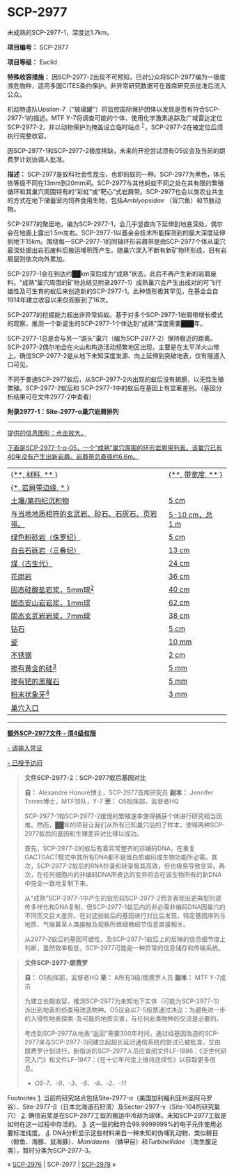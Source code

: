 # SCP-2977
                        




未成熟的SCP-2977-1，深度达1.7km。



**项目编号：** SCP-2977

**项目等级：** Euclid

**特殊收容措施：** 因SCP-2977-2出现不可预知，已对公众将SCP-2977编为一极度濒危物种，适用多国CITES条约保护。非异常研究数据可在首席研究员批准后流入公众。

机动特遣队Upsilon-7（“玻璃罐”）将监控国际保护团体以发现是否有符合SCP-2977-1的描述。MTF ϒ-7将调查可能的个体、使用化学激素追踪及广域雷达定位SCP-2977-2，并以动物保护为掩盖设立临时站点<sup class='footnoteref'>
 <a shape='rect' class='footnoteref' id='footnoteref-1' href='javascript:;' onclick='WIKIDOT.page.utils.scrollToReference(&apos;footnote-1&apos;)'>1</a>
</sup>。SCP-2977-2在被定位后须执行完整收容。

因SCP-2977-1和SCP-2977-2极度稀缺，未来的开挖尝试须有O5议会及当前的朗费罗计划协调人批准。

**描述：** SCP-2977是蚁科社会性昆虫，也即蚂蚁的一种。SCP-2977为黑色，体长依等级不同在13mm到20mm间。SCP-2977与其他蚂蚁不同之处在其有限的繁殖循环和其巢穴周围特有的“彩虹”或“靶心”式岩屑带。SCP-2977也会以类农业共生的方式在地下储蓄室内饲养食用生物，包括*Amblyopsidae* （盲穴鱼）和节肢动物。

SCP-2977的聚居地，编为SCP-2977-1，会几乎竖直向下延伸到地底深处，偶尔会在地面上露出1.5m左右。SCP-2977-1以基金会技术所能探测到的最大深度延伸到地下15km。围绕每一SCP-2977-1的同轴环形岩屑带是由SCP-2977个体从巢穴最深处掘出岩石废料后搬运堆积而产生。随巢穴深入不断有新矿物环形成，旧有岩屑层则依次向外累加。

SCP-2977-1会在到达约██km深后成为“成熟”状态，此后不再产生新的岩屑废料。“成熟”巢穴周围的矿物总结见附录2977-1）成熟巢穴会产生出成对的可飞行雄性及可生育的蚁后来创造新的SCP-2977-1。此种情形极其罕见，在基金会自1914年建立收容以来仅观察到了16次。

SCP-2977的挖掘能力超出非异常蚂蚁。基于对多个SCP-2977-1岩屑带增长模式的观察，推测一个新诞生的SCP-2977-1个体达到“成熟”深度需要███年。

SCP-2977-1总是会与另一“源头”巢穴（编为SCP-2977-2）保持极近的距离。SCP-2977-2偶尔地会在火山和构造活动频繁地区出现，主要是在太平洋火山带上。确信SCP-2977-2是从地下未知深度发源、向上延伸到突破地表，仅有隧道入口可见。

不同于普通SCP-2977蚁后，从SCP-2977-2内出现的蚁后没有翅膀，以无性生殖繁殖。SCP-2977-2蚁后和 SCP-2977-1中的蚁后在基因上有显著差别。（基因分析结果可在文件2977-2中查看）


**附录2977-1：Site-2977-α巢穴岩屑排列** 


---

<a shape='rect' href='http://scp-wiki.wdfiles.com/local--files/scp-2977/2977DebrisBands.jpg' target='_blank' />

提供的信息图形：点击放大。



下面是SCP-2977-1-α-05，一个“成熟”巢穴周围的环形岩屑带列表。该巢穴已有40年没有产生出新岩屑。岩屑带总直径约6.6m。

<table class='wiki-content-table'>
 <tr>
  <td colspan='1' rowspan='1'>{**, &#26448;&#26009;, ** }</td>
  <td colspan='1' rowspan='1'>{**, &#24102;&#23485;&#24230;, ** }</td>
 </tr>
 <tr>
  <td colspan='1' rowspan='1'>{*, &#23721;&#23633;&#24102;&#36793;&#32536;, * }</td>
  <td colspan='1'
      rowspan='1' />
 </tr>
 <tr>
  <td colspan='1' rowspan='1'>&#22303;&#22756;/&#31532;&#22235;&#32426;&#27785;&#31215;&#29289;</td>
  <td colspan='1' rowspan='1'>5&#160;cm</td>
 </tr>
 <tr>
  <td colspan='1' rowspan='1'>&#19982;&#24403;&#22320;&#22320;&#36136;&#30456;&#31526;&#30340;&#29572;&#27494;&#23721;&#12289;&#30722;&#30707;&#12289;&#30707;&#28784;&#30707;&#12289;&#39029;&#23721;&#24102;&#12290;</td>
  <td colspan='1' rowspan='1'>5-10&#160;cm&#65292;&#24635;1&#160;m</td>
 </tr>
 <tr>
  <td colspan='1' rowspan='1'>&#32511;&#33394;&#31881;&#30722;&#23721;&#65288;&#20367;&#32599;&#32426;&#65289;</td>
  <td colspan='1' rowspan='1'>5&#160;cm</td>
 </tr>
 <tr>
  <td colspan='1' rowspan='1'>&#30333;&#20113;&#30707;&#30782;&#23721;&#65288;&#19977;&#21472;&#32426;&#65289;</td>
  <td colspan='1' rowspan='1'>13&#160;cm</td>
 </tr>
 <tr>
  <td colspan='1' rowspan='1'>&#29028;&#65288;&#21476;&#29983;&#20195;&#65289;</td>
  <td colspan='1' rowspan='1'>24&#160;cm</td>
 </tr>
 <tr>
  <td colspan='1' rowspan='1'>&#33457;&#23703;&#23721;</td>
  <td colspan='1' rowspan='1'>36&#160;cm</td>
 </tr>
 <tr>
  <td colspan='1' rowspan='1'>&#22266;&#24577;&#30789;&#37240;&#30416;&#23721;&#27974;&#65292;5mm&#29699;<sup class='footnoteref'><a shape='rect' class='footnoteref' id='footnoteref-2' href='javascript:;' onclick='WIKIDOT.page.utils.scrollToReference(&apos;footnote-2&apos;)'>2</a></sup></td>
  <td colspan='1' rowspan='1'>40&#160;cm</td>
 </tr>
 <tr>
  <td colspan='1' rowspan='1'>&#22266;&#24577;&#23433;&#23665;&#23721;&#23721;&#27974;&#65292;1mm&#29699;</td>
  <td colspan='1' rowspan='1'>62&#160;cm</td>
 </tr>
 <tr>
  <td colspan='1' rowspan='1'>&#22266;&#24577;&#29572;&#27494;&#23721;&#23721;&#27974;&#65292;7mm&#29699;</td>
  <td colspan='1' rowspan='1'>38&#160;cm</td>
 </tr>
 <tr>
  <td colspan='1' rowspan='1'>&#38075;&#30707;</td>
  <td colspan='1' rowspan='1'>5&#160;cm</td>
 </tr>
 <tr>
  <td colspan='1' rowspan='1'>&#29943;</td>
  <td colspan='1' rowspan='1'>10&#160;mm</td>
 </tr>
 <tr>
  <td colspan='1' rowspan='1'>&#19981;&#38152;&#38050;</td>
  <td colspan='1' rowspan='1'>2&#160;cm</td>
 </tr>
 <tr>
  <td colspan='1' rowspan='1'>&#25530;&#26377;&#40644;&#37329;&#30340;&#30789;<sup class='footnoteref'><a shape='rect' class='footnoteref' id='footnoteref-3' href='javascript:;' onclick='WIKIDOT.page.utils.scrollToReference(&apos;footnote-3&apos;)'>3</a></sup></td>
  <td colspan='1' rowspan='1'>5&#160;mm</td>
 </tr>
 <tr>
  <td colspan='1' rowspan='1'>&#25530;&#26377;&#38063;&#30340;&#40657;&#26332;&#30707;</td>
  <td colspan='1' rowspan='1'>5&#160;mm</td>
 </tr>
 <tr>
  <td colspan='1' rowspan='1'>&#31881;&#26411;&#29366;&#35937;&#29273;<sup class='footnoteref'><a shape='rect' class='footnoteref' id='footnoteref-4' href='javascript:;' onclick='WIKIDOT.page.utils.scrollToReference(&apos;footnote-4&apos;)'>4</a></sup></td>
  <td colspan='1' rowspan='1'>3&#160;mm</td>
 </tr>
 <tr>
  <td colspan='1' rowspan='1'>&#24034;&#31348;&#20837;&#21475;</td>
  <td colspan='1'
      rowspan='1' />
 </tr>
</table>

---


**额外SCP-2977文件 - 须4级权限** 


<a shape='rect' class='collapsible-block-link' href='javascript:;'>-&#160;&#35831;&#36755;&#20837;&#20973;&#35777;</a>

<a shape='rect' class='collapsible-block-link' href='javascript:;'>-&#160;&#24050;&#25480;&#20104;&#35775;&#38382;</a>


> **文件SCP-2977-2：SCP-2977蚁后基因对比** 
> 
> **自：** Alexandre Honoré博士，SCP-2977首席研究员
**副本：** Jennifer Torres博士，MTF领队，ϒ-7
**至：** O5指挥部，监督者HQ
> 
> SCP-2977-1和SCP-2977-2缓慢的繁殖速率使得捕获个体进行研究相当困难。然而，██年的项目让我们从所有已知巢穴后的了样本，使得两种SCP-2977蚁后的基因和生理差异对比得以成功。
> 
> 首先，SCP-2977-2的蚁后有着异常整齐的非编码DNA，在重复GACTGACT模式中其所有DNA都不是蛋白质编码或生物功能所必需。其次，SCP-2977-2蚁后的RNA抄录和转录极其高效，但也极易导致变异。再次，在任何细胞内的非编码DNA所表达的变异将会在该生物所有的新DNA中完全一致地复制下来。
> 
> 从“成熟”SCP-2977-1中产生的蚁后较SCP-2977-2而言表现出更典型的遗传多样化和DNA复制，但SCP-2977-1蚁后内的非必需非编码DNA因巢穴的不同而又巨大差异。在对这些蚁后的基因进行对比后发现，特定基因序列与地质、气候甚至人类接触及观察所致细微细节信息直接相关。
> 
> 从2977-2蚁后的基因可塑性，及SCP-2977-1蚁后上的反映的信息细节度上判断，虽然效率极低，SCP-2977可能是一种异常的信息储存和传输系统。
> 


> **文件SCP-2977-朗费罗** 
> 
> **自：** O5指挥部，监督者HQ
**至：** A所有3级/朗费罗人员
**副本：** MTF ϒ-7成员
> 
> 为建立长期收容，推测SCP-2977为未知地下实体（可能为SCP-2977-3）派出到地表的侦查用改造物种。O5议会以7-5投票通过决议：为避免进一步的入侵性地表探索-及可能的地质灾害，与任何此类物种的交流是必要的。
> 
> 考虑到SCP-2977从地表“返回”需要300年时间，通过经基因改造的SCP-2977来与SCP-2977-3间建立起超长延迟通信系统的尝试已被批准，交由朗费罗计划进行。新指派的SCP-2977人员应查阅文件LF-1886：《泛世代研究入门》和文件LF-1947：《在十亿年尺度上维持连续性》以获取更多信息。
> 
> - *O5-7、-9、-3、-5、-8、-2、-11* 
> 





Footnotes
<a shape='rect' href='javascript:;' onclick='WIKIDOT.page.utils.scrollToReference(&apos;footnoteref-1&apos;)'>1</a>. 当前的研究站点包括Site-2977-α（美国加利福利亚州圣阿马罗谷）、Site-2977-β（日本北海道石狩湾）及Sector-2977-γ（Site-104的研究巢穴）
<a shape='rect' href='javascript:;' onclick='WIKIDOT.page.utils.scrollToReference(&apos;footnoteref-2&apos;)'>2</a>. 确信岩浆是在SCP-2977工蚁的搬运中冷却为球体。未知SCP-2977工蚁是如何在这一过程中存活的。
<a shape='rect' href='javascript:;' onclick='WIKIDOT.page.utils.scrollToReference(&apos;footnoteref-3&apos;)'>3</a>. 这一层的硅符合99.9999999%的电子元件使用必要标准纯度。
<a shape='rect' href='javascript:;' onclick='WIKIDOT.page.utils.scrollToReference(&apos;footnoteref-4&apos;)'>4</a>. DNA分析显示这些材料来自一种未知的伪哺乳动物，类似鲸目（鲸鱼、海豚、鼠海豚）、*Manidaens* （鳞甲目）和*Turbinellidae* （海生腹足类），暂时分类为SCP-2977-3。



« [SCP-2976](/scp-2976) | SCP-2977 | [SCP-2978](/scp-2978) »





                    